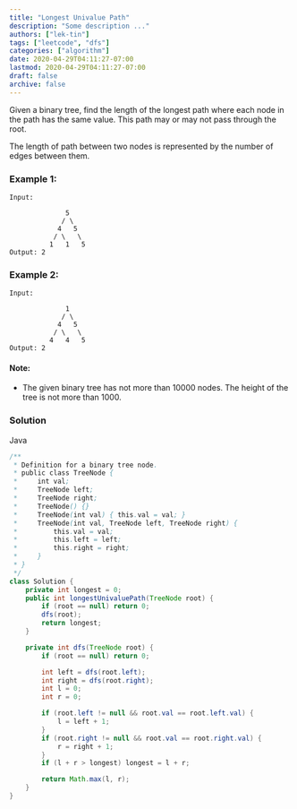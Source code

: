 ```yaml
---
title: "Longest Univalue Path"
description: "Some description ..."
authors: ["lek-tin"]
tags: ["leetcode", "dfs"]
categories: ["algorithm"]
date: 2020-04-29T04:11:27-07:00
lastmod: 2020-04-29T04:11:27-07:00
draft: false
archive: false
---
```


Given a binary tree, find the length of the longest path where each node in the path has the same value. This path may or may not pass through the root.  

The length of path between two nodes is represented by the number of edges between them.  

### Example 1:

```
Input:

              5
             / \
            4   5
           / \   \
          1   1   5
Output: 2
```

### Example 2:

```
Input:

              1
             / \
            4   5
           / \   \
          4   4   5
Output: 2
```

#### Note:

- The given binary tree has not more than 10000 nodes. The height of the tree is not more than 1000.

### Solution

Java
```java
/**
 * Definition for a binary tree node.
 * public class TreeNode {
 *     int val;
 *     TreeNode left;
 *     TreeNode right;
 *     TreeNode() {}
 *     TreeNode(int val) { this.val = val; }
 *     TreeNode(int val, TreeNode left, TreeNode right) {
 *         this.val = val;
 *         this.left = left;
 *         this.right = right;
 *     }
 * }
 */
class Solution {
    private int longest = 0;
    public int longestUnivaluePath(TreeNode root) {
        if (root == null) return 0;
        dfs(root);
        return longest;
    }

    private int dfs(TreeNode root) {
        if (root == null) return 0;

        int left = dfs(root.left);
        int right = dfs(root.right);
        int l = 0;
        int r = 0;

        if (root.left != null && root.val == root.left.val) {
            l = left + 1;
        }
        if (root.right != null && root.val == root.right.val) {
            r = right + 1;
        }
        if (l + r > longest) longest = l + r;

        return Math.max(l, r);
    }
}
```
